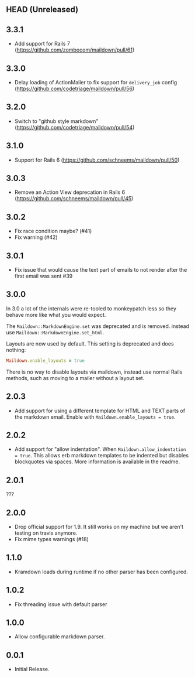 ## HEAD (Unreleased)

## 3.3.1

- Add support for Rails 7 (https://github.com/zombocom/maildown/pull/61)

## 3.3.0

- Delay loading of ActionMailer to fix support for `delivery_job` config (https://github.com/codetriage/maildown/pull/56)

## 3.2.0

- Switch to "github style markdown" (https://github.com/codetriage/maildown/pull/54)

## 3.1.0

- Support for Rails 6 (https://github.com/schneems/maildown/pull/50)

## 3.0.3

- Remove an Action View deprecation in Rails 6 (https://github.com/schneems/maildown/pull/45)

## 3.0.2

- Fix race condition maybe? (#41)
- Fix warning (#42)

## 3.0.1

- Fix issue that would cause the text part of emails to not render after the first email was sent #39

## 3.0.0

In 3.0 a lot of the internals were re-tooled to monkeypatch less so they behave more like what you would expect.

The `Maildown::MarkdownEngine.set` was deprecated and is removed. instead use `Maildown::MarkdownEngine.set_html`.

Layouts are now used by default. This setting is deprecated and does nothing:

```ruby
Maildown.enable_layouts = true
```

There is no way to disable layouts via maildown, instead use normal Rails methods, such as moving to a mailer without a layout set.

## 2.0.3

- Add support for using a different template for HTML and TEXT parts of the markdown email. Enable with `Maildown.enable_layouts = true`.

## 2.0.2

- Add support for "allow indentation". When `Maildown.allow_indentation = true`. This allows erb markdown templates to be indented but disables blockquotes via spaces. More information is available in the readme.

## 2.0.1

???

## 2.0.0

- Drop official support for 1.9. It still works on my machine but
  we aren't testing on travis anymore.
- Fix mime types warnings (#18)

## 1.1.0

- Kramdown loads during runtime if no other parser has been configured.

## 1.0.2

- Fix threading issue with default parser

## 1.0.0

- Allow configurable markdown parser.

## 0.0.1

- Initial Release.
